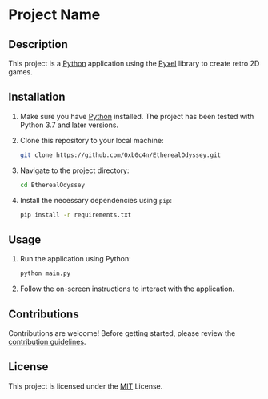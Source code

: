 # Project Name

## Description

This project is a [Python](https://www.python.org/) application using the [Pyxel](https://github.com/kitao/pyxel) library to create retro 2D games.

## Installation

1. Make sure you have [Python](https://www.python.org/) installed. The project has been tested with Python 3.7 and later versions.
2. Clone this repository to your local machine:

    ```bash
    git clone https://github.com/0xb0c4n/EtherealOdyssey.git
    ```

3. Navigate to the project directory:

    ```bash
    cd EtherealOdyssey
    ```

4. Install the necessary dependencies using `pip`:

    ```bash
    pip install -r requirements.txt
    ```

## Usage

1. Run the application using Python:

    ```bash
    python main.py
    ```

2. Follow the on-screen instructions to interact with the application.

## Contributions

Contributions are welcome! Before getting started, please review the [contribution guidelines](CONTRIBUTING.md).

## License

This project is licensed under the [MIT](LICENSE) License.
